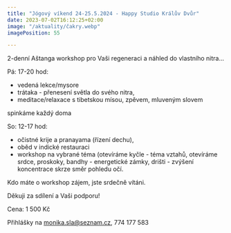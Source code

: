 ```yaml
---
title: "Jógový víkend 24-25.5.2024 - Happy Studio Králův Dvůr"
date: 2023-07-02T16:12:25+02:00
image: "/aktuality/čakry.webp"
imagePosition: 55

---
```


2-denní Aštanga workshop pro Vaši regeneraci a náhled do vlastního nitra...

Pá: 17-20 hod:
- vedená lekce/mysore
- trátaka - přenesení světla do svého nitra,
- meditace/relaxace s tibetskou mísou, zpěvem, mluveným slovem

spinkáme každý doma

So: 12-17 hod:
- očistné krije a pranayama (řízení dechu),
- oběd v indické restauraci
- workshop na vybrané téma (otevíráme kyčle - téma vztahů, otevíráme srdce, proskoky, bandhy - energetické zámky, drišti - zvýšení koncentrace skrze směr pohledu očí.

Kdo máte o workshop zájem, jste srdečně vítáni.

Děkuji za sdílení a Vaši podporu!
<!--more-->

Cena: 1 500 Kč

Přihlášky na monika.sla@seznam.cz, 774 177 583
